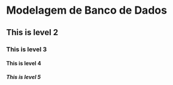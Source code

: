 # Modelagem de Banco de Dados
## This is level 2
### This is level 3
#### This is level 4
##### This is level 5

